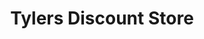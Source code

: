 ---
title: "Tylers Discount Store"
url: /burnham-on-crouch/tylers-discount-store/
shop: variety store
---